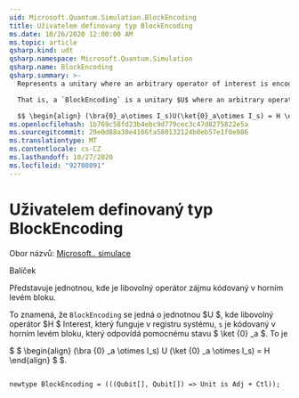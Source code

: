```yaml
---
uid: Microsoft.Quantum.Simulation.BlockEncoding
title: Uživatelem definovaný typ BlockEncoding
ms.date: 10/26/2020 12:00:00 AM
ms.topic: article
qsharp.kind: udt
qsharp.namespace: Microsoft.Quantum.Simulation
qsharp.name: BlockEncoding
qsharp.summary: >-
  Represents a unitary where an arbitrary operator of interest is encoded in the top-left block.

  That is, a `BlockEncoding` is a unitary $U$ where an arbitrary operator $H$ of interest that acts on the system register `s` is encoded in the top- left block corresponding to auxiliary state $\ket{0}_a$. That is,

  $$ \begin{align} (\bra{0}_a\otimes I_s)U(\ket{0}_a\otimes I_s) = H \end{align} $$.
ms.openlocfilehash: 1b769c58fd23b4ebc9d779cec3c47d8275822e5a
ms.sourcegitcommit: 29e0d88a30e4166fa580132124b0eb57e1f0e986
ms.translationtype: MT
ms.contentlocale: cs-CZ
ms.lasthandoff: 10/27/2020
ms.locfileid: "92708091"
---
```

# <a name="blockencoding-user-defined-type"></a>Uživatelem definovaný typ BlockEncoding

Obor názvů: [Microsoft.. simulace](xref:Microsoft.Quantum.Simulation)

Balíček [](https://nuget.org/packages/)


Představuje jednotnou, kde je libovolný operátor zájmu kódovaný v horním levém bloku.

To znamená, že `BlockEncoding` se jedná o jednotnou $U $, kde libovolný operátor $H $ Interest, který funguje v registru systému, `s` je kódovaný v horním levém bloku, který odpovídá pomocnému stavu $ \ket {0} _a $. To je

$ $ \begin{align} (\bra {0} _a \otimes I_s) U (\ket {0} _a \otimes I_s) = H \end{align} $ $.

```qsharp

newtype BlockEncoding = (((Qubit[], Qubit[]) => Unit is Adj + Ctl));
```

